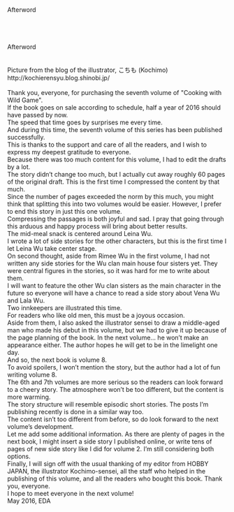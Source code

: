 <br/>
<br/>
Afterword<br/>
<br/>
<br/>
<br/>
<br/>
Afterword<br/>
<br/>
<br/>
Picture from the blog of the illustrator, こちも (Kochimo) http://kochierensyu.blog.shinobi.jp/<br/>
<br/>
Thank you, everyone, for purchasing the seventh volume of "Cooking with Wild Game".<br/>
If the book goes on sale according to schedule, half a year of 2016 should have passed by now.<br/>
The speed that time goes by surprises me every time.<br/>
And during this time, the seventh volume of this series has been published successfully.<br/>
This is thanks to the support and care of all the readers, and I wish to express my deepest gratitude to everyone.<br/>
Because there was too much content for this volume, I had to edit the drafts by a lot.<br/>
The story didn’t change too much, but I actually cut away roughly 60 pages of the original draft. This is the first time I compressed the content by that much.<br/>
Since the number of pages exceeded the norm by this much, you might think that splitting this into two volumes would be easier. However, I prefer to end this story in just this one volume.<br/>
Compressing the passages is both joyful and sad. I pray that going through this arduous and happy process will bring about better results.<br/>
The mid-meal snack is centered around Leina Wu.<br/>
I wrote a lot of side stories for the other characters, but this is the first time I let Leina Wu take center stage.<br/>
On second thought, aside from Rimee Wu in the first volume, I had not written any side stories for the Wu clan main house four sisters yet. They were central figures in the stories, so it was hard for me to write about them.<br/>
I will want to feature the other Wu clan sisters as the main character in the future so everyone will have a chance to read a side story about Vena Wu and Lala Wu.<br/>
Two innkeepers are illustrated this time.<br/>
For readers who like old men, this must be a joyous occasion.<br/>
Aside from them, I also asked the illustrator sensei to draw a middle-aged man who made his debut in this volume, but we had to give it up because of the page planning of the book. In the next volume… he won’t make an appearance either. The author hopes he will get to be in the limelight one day.<br/>
And so, the next book is volume 8.<br/>
To avoid spoilers, I won’t mention the story, but the author had a lot of fun writing volume 8.<br/>
The 6th and 7th volumes are more serious so the readers can look forward to a cheery story. The atmosphere won’t be too different, but the content is more warming.<br/>
The story structure will resemble episodic short stories. The posts I’m publishing recently is done in a similar way too.<br/>
The content isn’t too different from before, so do look forward to the next volume’s development.<br/>
Let me add some additional information. As there are plenty of pages in the next book, I might insert a side story I published online, or write tens of pages of new side story like I did for volume 2. I’m still considering both options.<br/>
Finally, I will sign off with the usual thanking of my editor from HOBBY JAPAN, the illustrator Kochimo-sensei, all the staff who helped in the publishing of this volume, and all the readers who bought this book. Thank you, everyone.<br/>
I hope to meet everyone in the next volume!<br/>
May 2016, EDA<br/>
<br/>
<br/>

